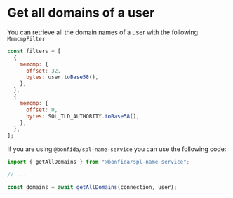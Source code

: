 # Get all domains of a user

You can retrieve all the domain names of a user with the following `MemcmpFilter`

```js
const filters = [
  {
    memcmp: {
      offset: 32,
      bytes: user.toBase58(),
    },
  },
  {
    memcmp: {
      offset: 0,
      bytes: SOL_TLD_AUTHORITY.toBase58(),
    },
  },
];
```

If you are using `@bonfida/spl-name-service` you can use the following code:

```js
import { getAllDomains } from "@bonfida/spl-name-service";

// ...

const domains = await getAllDomains(connection, user);
```
